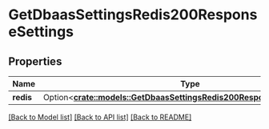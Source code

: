 # GetDbaasSettingsRedis200ResponseSettings

## Properties

Name | Type | Description | Notes
------------ | ------------- | ------------- | -------------
**redis** | Option<[**crate::models::GetDbaasSettingsRedis200ResponseSettingsRedis**](get_dbaas_settings_redis_200_response_settings_redis.md)> |  | [optional]

[[Back to Model list]](../README.md#documentation-for-models) [[Back to API list]](../README.md#documentation-for-api-endpoints) [[Back to README]](../README.md)


